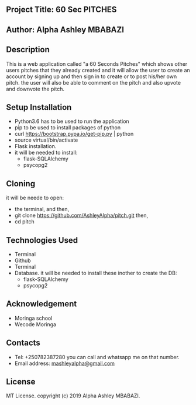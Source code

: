 ## Project Title: 60 Sec PITCHES

## Author: Alpha Ashley MBABAZI

## Description

This is a web application called "a 60 Seconds Pitches" which shows other users pitches that they already created and it will allow the user to create an account by signing up and then sign in to create or to post his/her own pitch. the user will also be able to comment on the pitch and also upvote and downvote the pitch.

## Setup Installation

* Python3.6 has to be used to run the application
* pip to be used to install packages of python
* curl https://bootstrap.pypa.io/get-pip.py | python
* source virtual/bin/activate
* Flask installation.
* it will be needed to install: 
    * flask-SQLAlchemy
    * psycopg2
## Cloning

it will be neede to open:
* the terminal, and then,
* git clone https://github.com/AshleyAlpha/pitch.git then,
* cd pitch
## Technologies Used

* Terminal
* Github
* Terminal
* Database. it will be needed to install these inother to create the DB:  
     * flask-SQLAlchemy
     * psycopg2


## Acknowledgement

* Moringa school
* Wecode Moringa

## Contacts
 
* Tel: +250782387280 you can call and whatsapp me on that number.
* Email address: mashleyalpha@gmail.com

## License

MT License. copyright (c) 2019 Alpha Ashley MBABAZI.
    